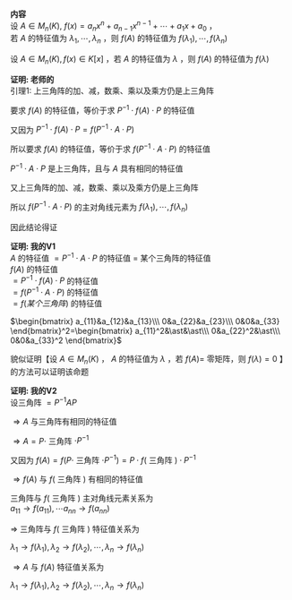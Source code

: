 **内容**  
设 $A\in M_n(K),\ f(x)=a_nx^n+a_{n-1}x^{n-1}+\cdots+a_1x+a_0$ ，  
若 $A$ 的特征值为 $\lambda_1,\cdots,\lambda_n$ ，则 $f(A)$ 的特征值为 $f(\lambda_1),\cdots,f(\lambda_n)$  
  
设 $A\in M_n(K),f(x)\in K[x]$ ，若 $A$ 的特征值为 $\lambda$ ，则 $f(A)$ 的特征值为 $f(\lambda)$  
  
**证明: 老师的**  
引理1: 上三角阵的加、减，数乘、乘以及乘方仍是上三角阵  
  
要求 $f(A)$ 的特征值，等价于求 $P^{-1}\cdot f(A)\cdot P$ 的特征值  
  
又因为 $P^{-1}\cdot f(A)\cdot P=f(P^{-1}\cdot A\cdot P)$  
  
所以要求 $f(A)$ 的特征值，等价于求 $f(P^{-1}\cdot A\cdot P)$ 的特征值  
  
$P^{-1}\cdot A\cdot P$ 是上三角阵，且与 $A$ 具有相同的特征值  
  
又上三角阵的加、减，数乘、乘以及乘方仍是上三角阵  
  
所以 $f(P^{-1}\cdot A\cdot P)$ 的主对角线元素为 $f(\lambda_1),\cdots,f(\lambda_n)$  
  
因此结论得证  
  
**证明: 我的V1**  
$A$ 的特征值 $=P^{-1}\cdot A\cdot P$ 的特征值 $=$ 某个三角阵的特征值  
$f(A)$ 的特征值  
$=P^{-1}\cdot f(A)\cdot P$ 的特征值  
$=f(P^{-1}\cdot A\cdot P)$ 的特征值  
$=f(某个三角阵)$ 的特征值  
  
$\begin{bmatrix}  
a_{11}&a_{12}&a_{13}\\\  
0&a_{22}&a_{23}\\\  
0&0&a_{33}  
\end{bmatrix}^2=\begin{bmatrix}  
a_{11}^2&\ast&\ast\\\  
0&a_{22}^2&\ast\\\  
0&0&a_{33}^2  
\end{bmatrix}$  
  
貌似证明【设 $A\in M_n(K)$ ， $A$ 的特征值为 $\lambda$ ，若 $f(A)=$ 零矩阵，则 $f(\lambda)=0$ 】的方法可以证明该命题  
  
**证明: 我的V2**  
设三角阵 $=P^{-1}AP$  
  
$\Rightarrow A$ 与三角阵有相同的特征值  
  
$\Rightarrow A=P\cdot$ 三角阵 $\cdot P^{-1}$  
  
又因为 $f(A)=f(P\cdot$ 三角阵 $\cdot P^{-1})=P  
\cdot f($ 三角阵 $)\cdot P^{-1}$  
  
$\Rightarrow f(A)$ 与 $f($ 三角阵 $)$ 有相同的特征值  
  
三角阵与 $f($ 三角阵 $)$ 主对角线元素关系为  
$a_{11}\to f(a_{11}),\cdots a_{nn}\to f(a_{nn})$  
  
$\Rightarrow$ 三角阵与 $f($ 三角阵 $)$ 特征值关系为  
  
$\lambda_1\to f(\lambda_1),\lambda_2\to f(\lambda_2),\cdots, \lambda_n\to f(\lambda_n)$  
  
$\Rightarrow A$ 与 $f(A)$ 特征值关系为  
  
$\lambda_1\to f(\lambda_1),\lambda_2\to f(\lambda_2),\cdots, \lambda_n\to f(\lambda_n)$  
